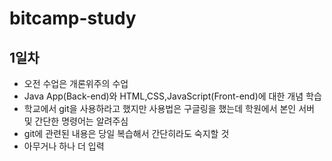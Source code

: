 # bitcamp-study

## 1일차
- 오전 수업은 개론위주의 수업
- Java App(Back-end)와 HTML,CSS,JavaScript(Front-end)에 대한 개념 학습 
- 학교에서 git을 사용하라고 했지만 사용법은 구글링을 했는데 학원에서 본인 서버 및 간단한 명령어는 알려주심
- git에 관련된 내용은 당일 복습해서 간단히라도 숙지할 것
- 아무거나 하나 더 입력